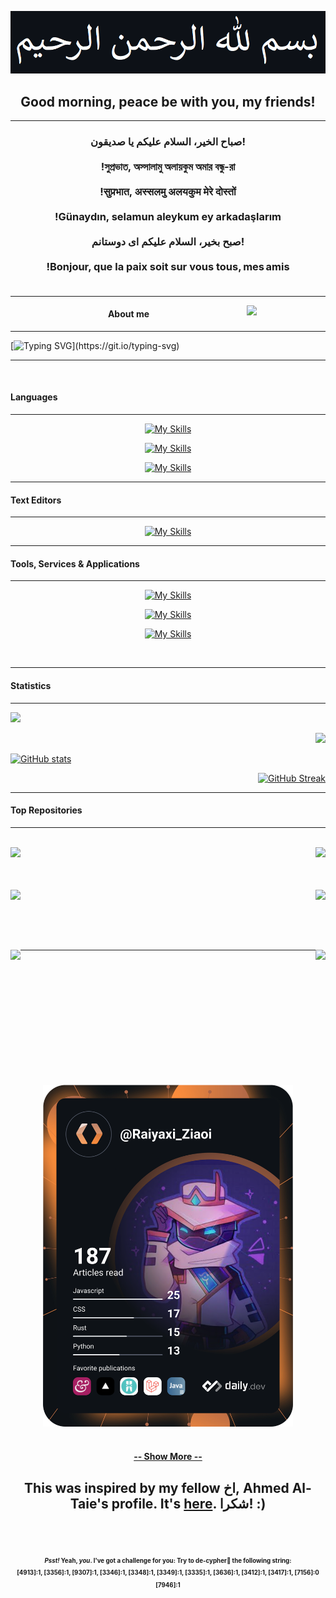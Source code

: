 <img src="https://raw.githubusercontent.com/Raiyaxi-Ziaoi/Resources/main/bismillah.png?token=GHSAT0AAAAAABXCMKG533RUMQ4V6F5TPBJWYYH3CRQ"></img>

<div align="center">
<h2>
        Good morning, peace be with you, my friends!
        <br/>
</h2>
<hr>
    <h3>
        صباح الخير، السلام عليكم يا صديقون!
        <br/>
        <br/>
        !সুপ্রভাত, অস্সালামু অলায়কুম অমার বন্ধু-রা
        <br/>
        <br/>
        !सुप्रभात, अस्सलमु अलयकुम मेरे दोस्तों
        <br/>
        <br/>
        !Günaydın, selamun aleykum ey arkadaşlarım
        <br/>
        <br/>
        صبح بخیر، السلام علیکم ای دوستانم!
        <br/>
        <br/>
        !Bonjour, que la paix soit sur vous tous, mes amis
        <br/>
        <br/>
</h3>
</div>
<hr>

<a href="#">
    <img src="https://avatars.githubusercontent.com/u/82474669?s=400&u=509537bc1ee4fb1ece87e1e95946c7a9aa53860b&v=4" align="right" width="25%" />
</a>

<div align="center">

#### About me

</div>

<hr>

[![Typing SVG](https://readme-typing-svg.herokuapp.com?color=ffffff&lines=My+name+is+Raiyaxi+Ziaoi.+I+enjoy;CS%2C+languages+and+other+fun+things.;I+also+make+stuff+that+I+think+is+;pretty+cool.)](https://git.io/typing-svg)

<hr>

<br/>

#### Languages

<hr>
<div align="center">

[![My Skills](https://skillicons.dev/icons?i=java,c,cpp,py&theme=dark)](https://skillicons.dev)

[![My Skills](https://skillicons.dev/icons?i=html,css,js,ts&theme=dark)](https://skillicons.dev)

[![My Skills](https://skillicons.dev/icons?i=rust,clojure,kotlin,julia&theme=dark)](https://skillicons.dev)

</div>

<!--https://github.com/jstrieb/github-stats-->

<hr>

#### Text Editors

<hr>
<div align="center">

[![My Skills](https://skillicons.dev/icons?i=vscode,atom,eclipse,neovim&theme=dark)](https://skillicons.dev)
<br/>
</div>

<hr>

#### Tools, Services & Applications

<hr>
<div align="center">

[![My Skills](https://skillicons.dev/icons?i=blender,github,linux,stackoverflow&theme=dark)](https://skillicons.dev)

[![My Skills](https://skillicons.dev/icons?i=git,bash,powershell,nodejs&theme=dark)](https://skillicons.dev)

[![My Skills](https://skillicons.dev/icons?i=processing,unity,svelte,flutter&theme=dark)](https://skillicons.dev)

<br/>
</div>
<hr>

#### Statistics

<hr>

<div align="center">
<div align="left">

![](https://raw.githubusercontent.com/Raiyaxi-Ziaoi/github-stats/master/generated/languages.svg#gh-dark-mode-only)

</div>
<div align="right">

![](https://raw.githubusercontent.com/Raiyaxi-Ziaoi/github-stats/master/generated/overview.svg#gh-dark-mode-only)

</div>
</div>

<div align="center">
<div align="left">

[![GitHub stats](https://github-readme-stats.vercel.app/api?username=Raiyaxi-Ziaoi&show_icons=true&count_private=true&theme=dracula&include_all_commits=true&icon_color=20BB5E&hide_border=true)](#)

</div>
<div align="right">

[![GitHub Streak](http://github-readme-streak-stats.herokuapp.com?user=Raiyaxi-Ziaoi&theme=dracula&hide_border=true&date_format=%5BY%20%5DM%20j)](#)

</div>
</div>

<hr>

#### Top Repositories

<hr>
<br/>

<div width="100">
    <a href="https://github.com/Raiyaxi-Ziaoi/Register" title="Register">
        <img align="left" height="%100" width="%100" src="https://github-readme-stats.vercel.app/api/pin/?username=Raiyaxi-Ziaoi&repo=Register&theme=dracula&icon_color=20BB5E&border_color=406CE0&border_radius=10">
    </a>
</div>

<div width="100">
    <a href="https://github.com/Raiyaxi-Ziaoi/Bad-Apple" title="Bad Apple">
        <img align="right" height="%100" width="%100" src="https://github-readme-stats.vercel.app/api/pin/?username=Raiyaxi-Ziaoi&repo=Bad-Apple&theme=dracula&icon_color=20BB5E&border_color=406CE0&border_radius=10">
    </a>
</div>
<br/><br/><br/><br/>

<div width="100">
    <a href="https://github.com/Raiyaxi-Ziaoi/Scrubber" title="Scrubber">
        <img align="left" height="%100" width="%100"src="https://github-readme-stats.vercel.app/api/pin/?username=Raiyaxi-Ziaoi&repo=Scrubber&theme=dracula&icon_color=20BB5E&border_color=406CE0&border_radius=10">
    </a>
</div>

<div width="100">
    <a  href="https://github.com/Raiyaxi-Ziaoi/Interest-Calculator" title="Indestructable Interest Calculator">
        <img align="right" height="%100" width="%100" src="https://github-readme-stats.vercel.app/api/pin/?username=Raiyaxi-Ziaoi&repo=Interest-Calculator&theme=dracula&icon_color=20BB5E&border_color=406CE0&border_radius=10">
     </a>
</div>

<br/><br/><br/><br/>

<div width="100">
    <a align="center" href="https://github.com/Raiyaxi-Ziaoi/ALNOOR" title="ALNOOR">
        <img align="left" height="%100" width="%100"src="https://github-readme-stats.vercel.app/api/pin/?username=Raiyaxi-Ziaoi&repo=ALNOOR&theme=dracula&icon_color=20BB5E&border_color=406CE0&border_radius=10">
    </a>
</div>

<div width="100">
    <a align="center" href="https://github.com/Raiyaxi-Ziaoi/Desk" title="Desk">
        <img align="right" height="%100" width="%100"src="https://github-readme-stats.vercel.app/api/pin/?username=Raiyaxi-Ziaoi&repo=Desk&theme=dracula&icon_color=20BB5E&border_color=406CE0&border_radius=10">
    </a>
</div>
<hr>

<br/><br/><br/><br/><br/><br/><br/><br/><br/><br/><br/>

<div align="center">
    <a href="https://app.daily.dev/Raiyaxi_Ziaoi"><img src="https://github.com/Raiyaxi-Ziaoi/Raiyaxi-Ziaoi/blob/main/devcard.svg" width="400" alt="Raiyaxi Ziaoi's Dev Card"/></a>
</div>

<br/>

<h4 align="center">
  <a href="https://github.com/Raiyaxi-Ziaoi?tab=repositories" title="Show Repositories">
    -- Show More --
  </a>
</h4>

<h2 align="center">
  This was inspired by my fellow اخ, Ahmed Al-Taie's profile. It's
  <a href="https://github.com/Al-Taie" title="Al-Taie">here<a>.
  شكرا! :)
</h2>
<br/><br/>

<p align="center"><small><sub><b>
  <i>Psst!</i> Yeah, <i>you</i>. I've got a challenge for you: Try to de-cypher🗿 the following string:
  <br/>
  [4913]:1, [3356]:1, [9307]:1, [3346]:1, [3348]:1, [3349]:1, [3335]:1, [3636]:1, [3412]:1, [3417]:1, [7156]:0 [7946]:1
<b></sub></small></p>

<!---
Raiyaxi-Ziaoi/Raiyaxi-Ziaoi is a ✨ special ✨ repository because its `README.md` (this file) appears on your GitHub profile.
You can click the Preview link to take a look at your changes.
--->
